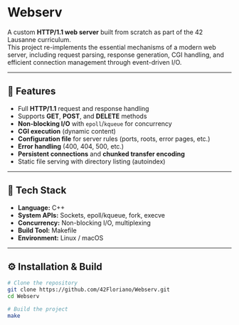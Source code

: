 # Webserv

A custom **HTTP/1.1 web server** built from scratch as part of the 42 Lausanne curriculum.  
This project re-implements the essential mechanisms of a modern web server, including request parsing, response generation, CGI handling, and efficient connection management through event-driven I/O.

---

## 🚀 Features

- Full **HTTP/1.1** request and response handling  
- Supports **GET**, **POST**, and **DELETE** methods  
- **Non-blocking I/O** with `epoll`/`kqueue` for concurrency  
- **CGI execution** (dynamic content)  
- **Configuration file** for server rules (ports, roots, error pages, etc.)  
- **Error handling** (400, 404, 500, etc.)  
- **Persistent connections** and **chunked transfer encoding**  
- Static file serving with directory listing (autoindex)

---

## 🧩 Tech Stack

- **Language:** C++  
- **System APIs:** Sockets, epoll/kqueue, fork, execve  
- **Concurrency:** Non-blocking I/O, multiplexing  
- **Build Tool:** Makefile  
- **Environment:** Linux / macOS  

---

## ⚙️ Installation & Build

```bash
# Clone the repository
git clone https://github.com/42Floriano/Webserv.git
cd Webserv

# Build the project
make
